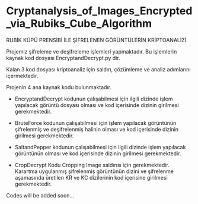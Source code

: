 # Cryptanalysis_of_Images_Encrypted_via_Rubiks_Cube_Algorithm

RUBİK KÜPÜ PRENSİBİ İLE ŞİFRELENEN GÖRÜNTÜLERİN KRİPTOANALİZİ

Projemiz şifreleme ve deşifreleme işlemleri yapmaktadır. Bu işlemlerin 
kaynak kod dosyası EncryptandDecrypt.py dir.

Kalan 3 kod dosyası kriptoanaliz için saldırı, çözümleme ve analiz 
adımlarını içermektedir.

Projenin 4 ana kaynak kodu bulunmaktadır.

- EncryptandDecrypt kodunun çalışabilmesi için ilgili dizinde
işlem yapılacak görüntü dosyası olması ve kod içerisinde dizinin
girilmesi gerekmektedir.

- BruteForce kodunun çalışabilmesi için işlem yapılacak görüntünün 
şifrelenmiş ve deşifrelenmiş halinin olması ve kod içerisinde dizinin
girilmesi gerekmektedir.

- SaltandPepper kodunun çalışabilmesi için ilgili dizinde işlem yapılacak
görüntünün olması ve kod içerisinde dizinin girilmesi gerekmektedir.

- CropDecrypt Kodu Cropping Image saldırısı için gerekmektedir. Karartma
uygulanmış şifrelenmiş görüntünün dizini ve şifrelenme aşamasında
üretilen KR ve KC dizilerinin kod içerisine girilmesi gerekmektedir.

Codes will be added soon...
